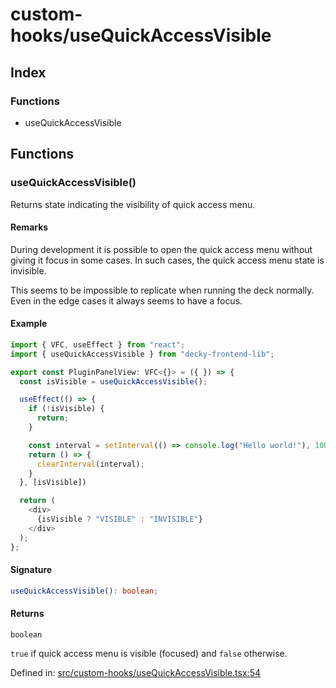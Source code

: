 # custom-hooks/useQuickAccessVisible

## Index

### Functions

- useQuickAccessVisible

## Functions

### useQuickAccessVisible()

Returns state indicating the visibility of quick access menu.

#### Remarks

During development it is possible to open the quick access menu without giving it
focus in some cases. In such cases, the quick access menu state is invisible.

This seems to be impossible to replicate when running the deck normally. Even in
the edge cases it always seems to have a focus.

#### Example

```ts
import { VFC, useEffect } from "react";
import { useQuickAccessVisible } from "decky-frontend-lib";

export const PluginPanelView: VFC<{}> = ({ }) => {
  const isVisible = useQuickAccessVisible();

  useEffect(() => {
    if (!isVisible) {
      return;
    }

    const interval = setInterval(() => console.log("Hello world!"), 1000);
    return () => {
      clearInterval(interval);
    }
  }, [isVisible])

  return (
    <div>
      {isVisible ? "VISIBLE" : "INVISIBLE"}
    </div>
  );
};
```

#### Signature

```ts
useQuickAccessVisible(): boolean;
```

#### Returns

`boolean`

`true` if quick access menu is visible (focused) and `false` otherwise.

Defined in:  [src/custom-hooks/useQuickAccessVisible.tsx:54](https://github.com/SteamDeckHomebrew/decky-frontend-lib/blob/-/src/custom-hooks/useQuickAccessVisible.tsx#L54)
